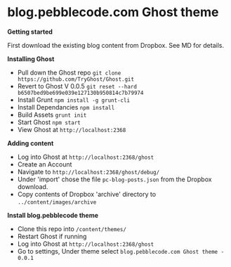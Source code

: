 # blog.pebblecode.com Ghost theme

**Getting started**

First download the existing blog content from Dropbox. See MD for details.

**Installing Ghost**
* Pull down the Ghost repo `git clone https://github.com/TryGhost/Ghost.git`
* Revert to Ghost V 0.0.5 `git reset --hard b6507bed9be699e039e127130b950814c7b79974`
* Install Grunt `npm install -g grunt-cli`
* Install Dependancies `npm install`
* Build Assets `grunt init`
* Start Ghost `npm start`
* View Ghost at `http://localhost:2368`

**Adding content**
* Log into Ghost at `http://localhost:2368/ghost`
* Create an Account
* Navigate to `http://localhost:2368/ghost/debug/`
* Under 'import' chose the file `pc-blog-posts.json` from the Dropbox download.
* Copy contents of Dropbox 'archive' directory to `../content/images/archive`

**Install blog.pebblecode theme**
* Clone this repo into `/content/themes/`
* Restart Ghost if running
* Log into Ghost at `http://localhost:2368/ghost`
* Go to settings, Under theme select `blog.pebblecode.com Ghost theme - 0.0.1`